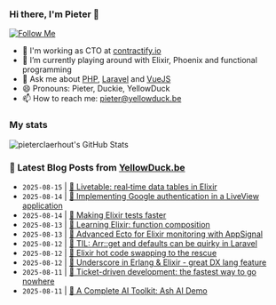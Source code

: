 ### Hi there, I'm Pieter 👋  
[![Follow Me](https://img.shields.io/github/followers/pieterclaerhout?label=Follow&style=social)](https://github.com/pieterclaerhout)

- 🏢 I'm working as CTO at [contractify.io](https://contractify.io)
- 🌱 I’m currently playing around with Elixir, Phoenix and functional programming
- 💬 Ask me about [PHP](https://php.net), [Laravel](http://laravel.com) and [VueJS](https://vuejs.org)
- 😄 Pronouns: Pieter, Duckie, YellowDuck
- 📫 How to reach me: pieter@yellowduck.be

### My stats

![pieterclaerhout's GitHub Stats](https://github-readme-stats.vercel.app/api?username=pieterclaerhout&show_icons=true&count_private=true&line_height=40)

### 📩 Latest Blog Posts from [YellowDuck.be](https://www.yellowduck.be/)
<!-- BLOG-POST-LIST:START -->
- `2025-08-15` | [🔗 Livetable: real‑time data tables in Elixir](https://www.yellowduck.be/posts/livetable-real-time-data-tables-in-elixir)  
- `2025-08-14` | [🔗 Implementing Google authentication in a LiveView application](https://www.yellowduck.be/posts/implementing-google-authentication-in-a-liveview-application)  
- `2025-08-14` | [🔗 Making Elixir tests faster](https://www.yellowduck.be/posts/making-elixir-tests-faster)  
- `2025-08-13` | [🔗 Learning Elixir: function composition](https://www.yellowduck.be/posts/learning-elixir-function-composition)  
- `2025-08-13` | [🔗 Advanced Ecto for Elixir monitoring with AppSignal](https://www.yellowduck.be/posts/advanced-ecto-for-elixir-monitoring-with-appsignal)  
- `2025-08-12` | [🐥 TIL: Arr::get and defaults can be quirky in Laravel](https://www.yellowduck.be/posts/til-arr-get-and-defaults-can-be-quirky-in-laravel)  
- `2025-08-12` | [🔗 Elixir hot code swapping to the rescue](https://www.yellowduck.be/posts/elixir-hot-code-swapping-to-the-rescue)  
- `2025-08-12` | [🔗 Underscore in Erlang &amp; Elixir - great DX lang feature](https://www.yellowduck.be/posts/underscore-in-erlang-elixir-great-dx-lang-feature)  
- `2025-08-11` | [🔗 Ticket-driven development: the fastest way to go nowhere](https://www.yellowduck.be/posts/ticket-driven-development-the-fastest-way-to-go-nowhere)  
- `2025-08-11` | [🔗 A Complete AI Toolkit: Ash AI Demo](https://www.yellowduck.be/posts/a-complete-ai-toolkit-ash-ai-demo)  

<!-- BLOG-POST-LIST:END -->
